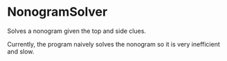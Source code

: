 # NonogramSolver

Solves a nonogram given the top and side clues.

Currently, the program naively solves the nonogram so it is very inefficient and slow.
